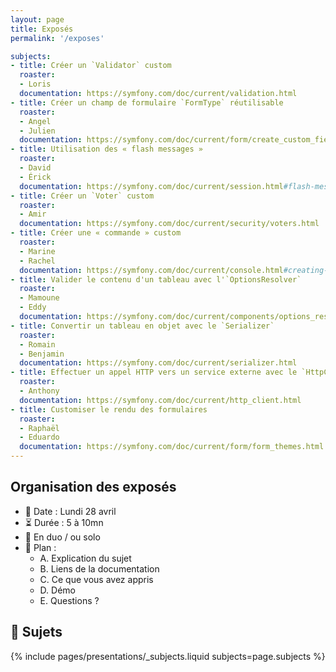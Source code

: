 ```yaml
---
layout: page
title: Exposés
permalink: '/exposes'

subjects:
- title: Créer un `Validator` custom
  roaster:
  - Loris
  documentation: https://symfony.com/doc/current/validation.html
- title: Créer un champ de formulaire `FormType` réutilisable
  roaster:
  - Angel
  - Julien
  documentation: https://symfony.com/doc/current/form/create_custom_field_type.html
- title: Utilisation des « flash messages »
  roaster:
  - David
  - Érick
  documentation: https://symfony.com/doc/current/session.html#flash-messages
- title: Créer un `Voter` custom
  roaster:
  - Amir
  documentation: https://symfony.com/doc/current/security/voters.html
- title: Créer une « commande » custom
  roaster:
  - Marine
  - Rachel
  documentation: https://symfony.com/doc/current/console.html#creating-a-command
- title: Valider le contenu d'un tableau avec l'`OptionsResolver`
  roaster:
  - Mamoune
  - Eddy
  documentation: https://symfony.com/doc/current/components/options_resolver.html
- title: Convertir un tableau en objet avec le `Serializer`
  roaster:
  - Romain
  - Benjamin
  documentation: https://symfony.com/doc/current/serializer.html
- title: Effectuer un appel HTTP vers un service externe avec le `HttpClient`
  roaster:
  - Anthony
  documentation: https://symfony.com/doc/current/http_client.html
- title: Customiser le rendu des formulaires
  roaster:
  - Raphaël
  - Eduardo
  documentation: https://symfony.com/doc/current/form/form_themes.html
---
```


## Organisation des exposés

* 📆 Date : Lundi 28 avril
* ⏳️ Durée : 5 à 10mn
* 👥 En duo / ou solo
* 📑 Plan :
  - A. Explication du sujet
  - B. Liens de la documentation
  - C. Ce que vous avez appris
  - D. Démo
  - E. Questions ?

## 📜 Sujets

{% include pages/presentations/_subjects.liquid subjects=page.subjects %}
